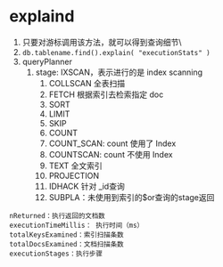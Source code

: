 # explaind
1. 只要对游标调用该方法，就可以得到查询细节\
2. `db.tablename.find().explain( "executionStats" )`
3. queryPlanner
   1. stage: IXSCAN，表示进行的是 index scanning
      1. COLLSCAN 全表扫描
      2. FETCH 根据索引去检索指定 doc
      3. SORT
      4. LIMIT
      5. SKIP
      6. COUNT
      7. COUNT_SCAN: count 使用了 Index 
      8. COUNTSCAN: count 不使用 Index
      9. TEXT 全文索引 
      10. PROJECTION
      11. IDHACK 针对 _id查询
      12. SUBPLA：未使用到索引的$or查询的stage返回

```
nReturned：执行返回的文档数
executionTimeMillis： 执行时间（ms）
totalKeysExamined：索引扫描条数
totalDocsExamined：文档扫描条数
executionStages：执行步骤

```